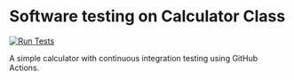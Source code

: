 # Software testing on Calculator Class

[![Run Tests](https://github.com/Ramez96/Software-testing-HW2/actions/workflows/test.yml/badge.svg)](https://github.com/Ramez96/Software-testing-HW2/actions)

A simple calculator with continuous integration testing using GitHub Actions.